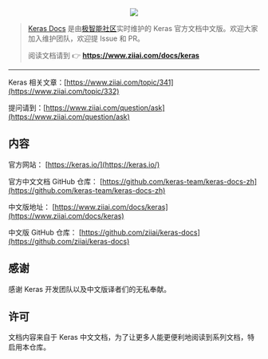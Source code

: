 <div align="center"><img src="https://github.com/ziiai/keras-docs/blob/master/images/index_cover.png"/></div>

> [Keras Docs](https://github.com/ziiai/keras-docs) 是由[极智能社区](https://www.ziiai.com)实时维护的 Keras 官方文档中文版。欢迎大家加入维护团队，欢迎提 Issue 和 PR。
>
> 阅读文档请到 👉  **https://www.ziiai.com/docs/keras**
---

Keras 相关文章：[https://www.ziiai.com/topic/341](https://www.ziiai.com/topic/332)

提问请到：[https://www.ziiai.com/question/ask](https://www.ziiai.com/question/ask)


## 内容

官方网站：
[https://keras.io/](https://keras.io/)

官方中文文档 GitHub 仓库：
[https://github.com/keras-team/keras-docs-zh](https://github.com/keras-team/keras-docs-zh)

中文版地址：
[https://www.ziiai.com/docs/keras](https://www.ziiai.com/docs/keras)

中文版 GitHub 仓库：
[https://github.com/ziiai/keras-docs](https://github.com/ziiai/keras-docs)

## 感谢

感谢 Keras 开发团队以及中文版译者们的无私奉献。

## 许可

文档内容来自于 Keras 中文文档，为了让更多人能更便利地阅读到系列文档，特启用本仓库。